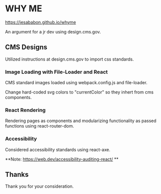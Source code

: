 # WHY ME
https://jesababon.github.io/whyme

An argument for a jr dev using design.cms.gov.

## CMS Designs

Utilized instructions at design.cms.gov to import css standards.

### Image Loading with File-Loader and React

CMS standard images loaded using webpack.config.js and file-loader.

Change hard-coded svg colors to "currentColor" so they inhert from cms components.

### React Rendering

Rendering pages as components and modularizing functionality as passed functions using react-router-dom.

### Accessibility

Considered accessibility standards using react-axe.

**Note: https://web.dev/accessibility-auditing-react/ **

## Thanks

Thank you for your consideration.
